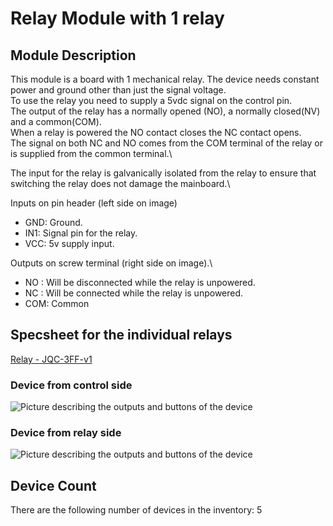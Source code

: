 # Relay Module with 1 relay

## Module Description

This module is a board with 1 mechanical relay. The device needs constant power and ground other than just the signal voltage.\
To use the relay you need to supply a 5vdc signal on the control pin.\
The output of the relay has a normally opened (NO), a normally closed(NV) and a common(COM).\
When a relay is powered the NO contact closes the NC contact opens.\
The signal on both NC and NO comes from the COM terminal of the relay or is supplied from the common terminal.\

The input for the relay is galvanically isolated from the relay to ensure that switching the relay does not damage the mainboard.\

Inputs on pin header (left side on image)
- GND: Ground.
- IN1: Signal pin for the relay.
- VCC: 5v supply input.

Outputs on screw terminal (right side on image).\
- NO : Will be disconnected while the relay is unpowered.
- NC : Will be connected while the relay is unpowered.
- COM: Common

## Specsheet for the individual relays
[Relay - JQC-3FF-v1](../specsheets/jqc-3ff-v1.pdf)


### Device from control side
<img src="../pictures/1x-relay-module-1.png" alt="Picture describing the outputs and buttons of the device" title="Battery module 2pcs 18650 battery - Overview" style="max-width: 400px">

### Device from relay side
<img src="../pictures/1x-relay-module-2.png" alt="Picture describing the outputs and buttons of the device" title="Battery module 2pcs 18650 battery - Overview" style="max-width: 400px">

## Device Count
There are the following number of devices in the inventory: 5